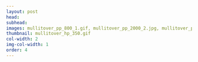 ```yaml
---
layout: post
head: 
subhead: 
images: mullitover_pp_800_1.gif, mullitover_pp_2000_2.jpg, mullitover_pp_2000_3.jpg
thumbnail: mullitover_hp_350.gif
col-width: 2
img-col-width: 1
order: 4
---
```

